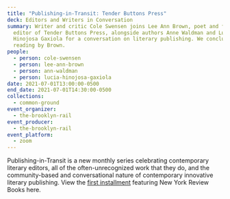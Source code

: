 ```yaml
---
title: "Publishing-in-Transit: Tender Buttons Press"
deck: Editors and Writers in Conversation
summary: Writer and critic Cole Swensen joins Lee Ann Brown, poet and founding
  editor of Tender Buttons Press, alongside authors Anne Waldman and Lucia
  Hinojosa Gaxiola for a conversation on literary publishing. We conclude with a
  reading by Brown.
people:
  - person: cole-swensen
  - person: lee-ann-brown
  - person: ann-waldman
  - person: lucia-hinojosa-gaxiola
date: 2021-07-01T13:00:00-0500
end_date: 2021-07-01T14:30:00-0500
collections:
  - common-ground
event_organizer:
  - the-brooklyn-rail
event_producer:
  - the-brooklyn-rail
event_platform:
  - zoom
---
```

Publishing-in-Transit is a new monthly series celebrating contemporary literary editors, all of the often-unrecognized work that they do, and the community-based and conversational nature of contemporary innovative literary publishing. View the [first installment](https://brooklynrail.org/events/2021/06/10/publishing-in-transit-new-york-review-of-books/) featuring New York Review Books here.